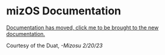 # mizOS Documentation

[Documentation has moved, click me to be brought to the new documentation.](https://entertheduat.org)

Courtesy of the Duat, *-Mizosu 2/20/23*


